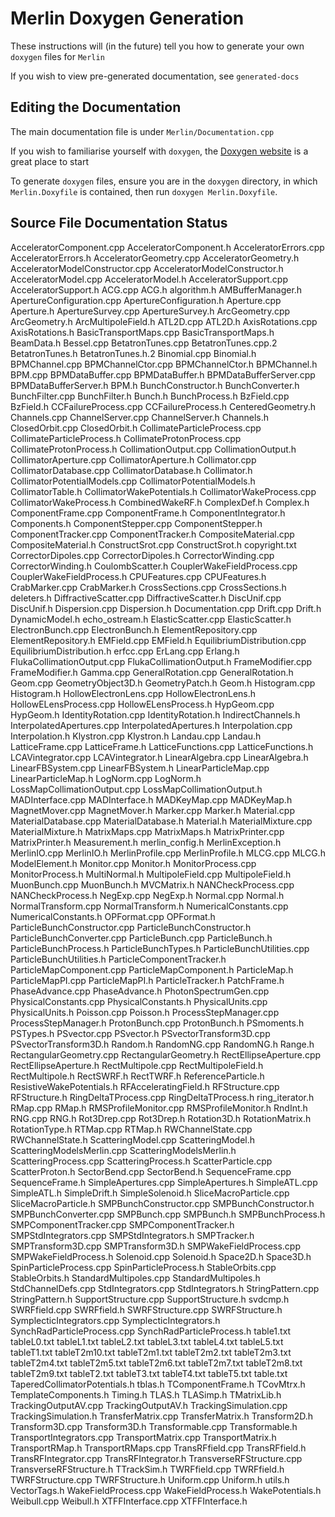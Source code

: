 # Merlin Doxygen Generation

These instructions will (in the future) tell you how to generate your own `doxygen` files for `Merlin`

If you wish to view pre-generated documentation, see `generated-docs`

## Editing the Documentation

The main documentation file is under `Merlin/Documentation.cpp`

If you wish to familiarise yourself with `doxygen`, the [Doxygen website](http://www.stack.nl/~dimitri/doxygen/manual/docblocks.html) is a great place to start

To generate `doxygen` files, ensure you are in the `doxygen` directory, in which `Merlin.Doxyfile` is contained, then run `doxygen Merlin.Doxyfile`. 

## Source File Documentation Status

AcceleratorComponent.cpp
AcceleratorComponent.h
AcceleratorErrors.cpp
AcceleratorErrors.h
AcceleratorGeometry.cpp
AcceleratorGeometry.h
AcceleratorModelConstructor.cpp
AcceleratorModelConstructor.h
AcceleratorModel.cpp
AcceleratorModel.h
AcceleratorSupport.cpp
AcceleratorSupport.h
ACG.cpp
ACG.h
algorithm.h
AMBufferManager.h
ApertureConfiguration.cpp
ApertureConfiguration.h
Aperture.cpp
Aperture.h
ApertureSurvey.cpp
ApertureSurvey.h
ArcGeometry.cpp
ArcGeometry.h
ArcMultipoleField.h
ATL2D.cpp
ATL2D.h
AxisRotations.cpp
AxisRotations.h
BasicTransportMaps.cpp
BasicTransportMaps.h
BeamData.h
Bessel.cpp
BetatronTunes.cpp
BetatronTunes.cpp.2
BetatronTunes.h
BetatronTunes.h.2
Binomial.cpp
Binomial.h
BPMChannel.cpp
BPMChannelCtor.cpp
BPMChannelCtor.h
BPMChannel.h
BPM.cpp
BPMDataBuffer.cpp
BPMDataBuffer.h
BPMDataBufferServer.cpp
BPMDataBufferServer.h
BPM.h
BunchConstructor.h
BunchConverter.h
BunchFilter.cpp
BunchFilter.h
Bunch.h
BunchProcess.h
BzField.cpp
BzField.h
CCFailureProcess.cpp
CCFailureProcess.h
CenteredGeometry.h
Channels.cpp
ChannelServer.cpp
ChannelServer.h
Channels.h
ClosedOrbit.cpp
ClosedOrbit.h
CollimateParticleProcess.cpp
CollimateParticleProcess.h
CollimateProtonProcess.cpp
CollimateProtonProcess.h
CollimationOutput.cpp
CollimationOutput.h
CollimatorAperture.cpp
CollimatorAperture.h
Collimator.cpp
CollimatorDatabase.cpp
CollimatorDatabase.h
Collimator.h
CollimatorPotentialModels.cpp
CollimatorPotentialModels.h
CollimatorTable.h
CollimatorWakePotentials.h
CollimatorWakeProcess.cpp
CollimatorWakeProcess.h
CombinedWakeRF.h
ComplexDef.h
Complex.h
ComponentFrame.cpp
ComponentFrame.h
ComponentIntegrator.h
Components.h
ComponentStepper.cpp
ComponentStepper.h
ComponentTracker.cpp
ComponentTracker.h
CompositeMaterial.cpp
CompositeMaterial.h
ConstructSrot.cpp
ConstructSrot.h
copyright.txt
CorrectorDipoles.cpp
CorrectorDipoles.h
CorrectorWinding.cpp
CorrectorWinding.h
CoulombScatter.h
CouplerWakeFieldProcess.cpp
CouplerWakeFieldProcess.h
CPUFeatures.cpp
CPUFeatures.h
CrabMarker.cpp
CrabMarker.h
CrossSections.cpp
CrossSections.h
deleters.h
DiffractiveScatter.cpp
DiffractiveScatter.h
DiscUnif.cpp
DiscUnif.h
Dispersion.cpp
Dispersion.h
Documentation.cpp
Drift.cpp
Drift.h
DynamicModel.h
echo_ostream.h
ElasticScatter.cpp
ElasticScatter.h
ElectronBunch.cpp
ElectronBunch.h
ElementRepository.cpp
ElementRepository.h
EMField.cpp
EMField.h
EquilibriumDistribution.cpp
EquilibriumDistribution.h
erfcc.cpp
ErLang.cpp
Erlang.h
FlukaCollimationOutput.cpp
FlukaCollimationOutput.h
FrameModifier.cpp
FrameModifier.h
Gamma.cpp
GeneralRotation.cpp
GeneralRotation.h
Geom.cpp
GeometryObject3D.h
GeometryPatch.h
Geom.h
Histogram.cpp
Histogram.h
HollowElectronLens.cpp
HollowElectronLens.h
HollowELensProcess.cpp
HollowELensProcess.h
HypGeom.cpp
HypGeom.h
IdentityRotation.cpp
IdentityRotation.h
IndirectChannels.h
InterpolatedApertures.cpp
InterpolatedApertures.h
Interpolation.cpp
Interpolation.h
Klystron.cpp
Klystron.h
Landau.cpp
Landau.h
LatticeFrame.cpp
LatticeFrame.h
LatticeFunctions.cpp
LatticeFunctions.h
LCAVintegrator.cpp
LCAVintegrator.h
LinearAlgebra.cpp
LinearAlgebra.h
LinearFBSystem.cpp
LinearFBSystem.h
LinearParticleMap.cpp
LinearParticleMap.h
LogNorm.cpp
LogNorm.h
LossMapCollimationOutput.cpp
LossMapCollimationOutput.h
MADInterface.cpp
MADInterface.h
MADKeyMap.cpp
MADKeyMap.h
MagnetMover.cpp
MagnetMover.h
Marker.cpp
Marker.h
Material.cpp
MaterialDatabase.cpp
MaterialDatabase.h
Material.h
MaterialMixture.cpp
MaterialMixture.h
MatrixMaps.cpp
MatrixMaps.h
MatrixPrinter.cpp
MatrixPrinter.h
Measurement.h
merlin_config.h
MerlinException.h
MerlinIO.cpp
MerlinIO.h
MerlinProfile.cpp
MerlinProfile.h
MLCG.cpp
MLCG.h
ModelElement.h
Monitor.cpp
Monitor.h
MonitorProcess.cpp
MonitorProcess.h
MultiNormal.h
MultipoleField.cpp
MultipoleField.h
MuonBunch.cpp
MuonBunch.h
MVCMatrix.h
NANCheckProcess.cpp
NANCheckProcess.h
NegExp.cpp
NegExp.h
Normal.cpp
Normal.h
NormalTransform.cpp
NormalTransform.h
NumericalConstants.cpp
NumericalConstants.h
OPFormat.cpp
OPFormat.h
ParticleBunchConstructor.cpp
ParticleBunchConstructor.h
ParticleBunchConverter.cpp
ParticleBunch.cpp
ParticleBunch.h
ParticleBunchProcess.h
ParticleBunchTypes.h
ParticleBunchUtilities.cpp
ParticleBunchUtilities.h
ParticleComponentTracker.h
ParticleMapComponent.cpp
ParticleMapComponent.h
ParticleMap.h
ParticleMapPI.cpp
ParticleMapPI.h
ParticleTracker.h
PatchFrame.h
PhaseAdvance.cpp
PhaseAdvance.h
PhotonSpectrumGen.cpp
PhysicalConstants.cpp
PhysicalConstants.h
PhysicalUnits.cpp
PhysicalUnits.h
Poisson.cpp
Poisson.h
ProcessStepManager.cpp
ProcessStepManager.h
ProtonBunch.cpp
ProtonBunch.h
PSmoments.h
PSTypes.h
PSvector.cpp
PSvector.h
PSvectorTransform3D.cpp
PSvectorTransform3D.h
Random.h
RandomNG.cpp
RandomNG.h
Range.h
RectangularGeometry.cpp
RectangularGeometry.h
RectEllipseAperture.cpp
RectEllipseAperture.h
RectMultipole.cpp
RectMultipoleField.h
RectMultipole.h
RectSWRF.h
RectTWRF.h
ReferenceParticle.h
ResistiveWakePotentials.h
RFAcceleratingField.h
RFStructure.cpp
RFStructure.h
RingDeltaTProcess.cpp
RingDeltaTProcess.h
ring_iterator.h
RMap.cpp
RMap.h
RMSProfileMonitor.cpp
RMSProfileMonitor.h
RndInt.h
RNG.cpp
RNG.h
Rot3Drep.cpp
Rot3Drep.h
Rotation3D.h
RotationMatrix.h
RotationType.h
RTMap.cpp
RTMap.h
RWChannelState.cpp
RWChannelState.h
ScatteringModel.cpp
ScatteringModel.h
ScatteringModelsMerlin.cpp
ScatteringModelsMerlin.h
ScatteringProcess.cpp
ScatteringProcess.h
ScatterParticle.cpp
ScatterProton.h
SectorBend.cpp
SectorBend.h
SequenceFrame.cpp
SequenceFrame.h
SimpleApertures.cpp
SimpleApertures.h
SimpleATL.cpp
SimpleATL.h
SimpleDrift.h
SimpleSolenoid.h
SliceMacroParticle.cpp
SliceMacroParticle.h
SMPBunchConstructor.cpp
SMPBunchConstructor.h
SMPBunchConverter.cpp
SMPBunch.cpp
SMPBunch.h
SMPBunchProcess.h
SMPComponentTracker.cpp
SMPComponentTracker.h
SMPStdIntegrators.cpp
SMPStdIntegrators.h
SMPTracker.h
SMPTransform3D.cpp
SMPTransform3D.h
SMPWakeFieldProcess.cpp
SMPWakeFieldProcess.h
Solenoid.cpp
Solenoid.h
Space2D.h
Space3D.h
SpinParticleProcess.cpp
SpinParticleProcess.h
StableOrbits.cpp
StableOrbits.h
StandardMultipoles.cpp
StandardMultipoles.h
StdChannelDefs.cpp
StdIntegrators.cpp
StdIntegrators.h
StringPattern.cpp
StringPattern.h
SupportStructure.cpp
SupportStructure.h
svdcmp.h
SWRFfield.cpp
SWRFfield.h
SWRFStructure.cpp
SWRFStructure.h
SymplecticIntegrators.cpp
SymplecticIntegrators.h
SynchRadParticleProcess.cpp
SynchRadParticleProcess.h
table1.txt
tableL0.txt
tableL1.txt
tableL2.txt
tableL3.txt
tableL4.txt
tableL5.txt
tableT1.txt
tableT2m10.txt
tableT2m1.txt
tableT2m2.txt
tableT2m3.txt
tableT2m4.txt
tableT2m5.txt
tableT2m6.txt
tableT2m7.txt
tableT2m8.txt
tableT2m9.txt
tableT2.txt
tableT3.txt
tableT4.txt
tableT5.txt
table.txt
TaperedCollimatorPotentials.h
tblas.h
TComponentFrame.h
TCovMtrx.h
TemplateComponents.h
Timing.h
TLAS.h
TLASimp.h
TMatrixLib.h
TrackingOutputAV.cpp
TrackingOutputAV.h
TrackingSimulation.cpp
TrackingSimulation.h
TransferMatrix.cpp
TransferMatrix.h
Transform2D.h
Transform3D.cpp
Transform3D.h
Transformable.cpp
Transformable.h
TransportIntegrators.cpp
TransportMatrix.cpp
TransportMatrix.h
TransportRMap.h
TransportRMaps.cpp
TransRFfield.cpp
TransRFfield.h
TransRFIntegrator.cpp
TransRFIntegrator.h
TransverseRFStructure.cpp
TransverseRFStructure.h
TTrackSim.h
TWRFfield.cpp
TWRFfield.h
TWRFStructure.cpp
TWRFStructure.h
Uniform.cpp
Uniform.h
utils.h
VectorTags.h
WakeFieldProcess.cpp
WakeFieldProcess.h
WakePotentials.h
Weibull.cpp
Weibull.h
XTFFInterface.cpp
XTFFInterface.h
